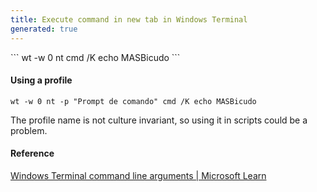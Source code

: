 ```yaml
---
title: Execute command in new tab in Windows Terminal
generated: true
---
```


<div markdown="1" class="ans">
```
wt -w 0 nt cmd /K echo MASBicudo
```
</div>

#### Using a profile

```
wt -w 0 nt -p "Prompt de comando" cmd /K echo MASBicudo
```

The profile name is not culture invariant, so using it in scripts could be a problem.

#### Reference

[Windows Terminal command line arguments \| Microsoft Learn](https://docs.microsoft.com/en-us/windows/terminal/command-line-arguments?tabs=windows#options-and-commands)
